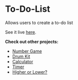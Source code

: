 # To-Do-List
 Allows users to create a to-do list


See it live [here](https://sophie-tsai.github.io/To-Do-List/).

**Check out other projects:**
- [Number Game](https://sophie-tsai.github.io/Number-Game/)
- [Drum Kit](https://sophie-tsai.github.io/Drum-Kit/)
- [Calculator](https://sophie-tsai.github.io/Calculator/)
- [Timer](https://sophie-tsai.github.io/Timer/)
- [Higher or Lower?](https://sophie-tsai.github.io/Higher-Lower/)
